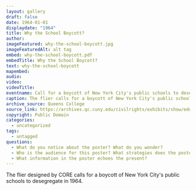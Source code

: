 ```yaml
---
layout: gallery
draft: false
date: 1964-01-01
displaydate: "1964"
title: Why the School Boycott?
author: 
imageFeatured: why-the-school-boycott.jpg
imageFeaturedAlt: alt tag
embed: why-the-school-boycott.pdf
embedTitle: Why the School Boycott?
text: why-the-school-boycott
mapembed: 
audio:
video: 
videoTitle: 
eventname: Call for a boycott of New York City's public schools to desegregate.
caption: The flier calls for a boycott of New York City's public schools to desegregate in 1964.
archive_source: Queens College
source_link: https://archives.qc.cuny.edu/civilrights/exhibits/show/education/item/1
copyright: Public Domain
categories:
  - uncategorized
tags:
  - untagged
questions:
  - What do you notice about the poster? What do you wonder?
  - Who is the audience for this poster? What strategies does the poster employ to enlist that audience into the demonstration?
  - What information in the poster echoes the present?
---
```

The flier designed by CORE calls for a boycott of New York City's public schools to desegregate in 1964.
